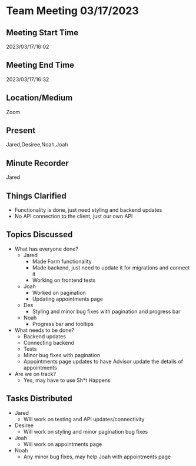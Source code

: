 # Team Meeting 03/17/2023

## Meeting Start Time
2023/03/17/16:02
## Meeting End Time
2023/03/17/16:32

## Location/Medium

Zoom

## Present

Jared,Desiree,Noah,Joah

## Minute Recorder

Jared

## Things Clarified
* Functionality is done, just need styling and backend updates
* No API connection to the client, just our own API

## Topics Discussed
* What has everyone done?
  * Jared
    * Made Form functionality
    * Made backend, just need to update it for migrations and connect it
    * Working on frontend tests
  * Joah
    * Worked on pagination
    * Updating appointments page
  * Des
    * Styling and minor bug fixes with pagination and progress bar
  * Noah
    * Progress bar and tooltips
* What needs to be done?
  * Backend updates
  * Connecting backend
  * Tests
  * Minor bug fixes with pagination
  * Appointments page updates to have Advisor update the details of appointments
* Are we on track?
  * Yes, may have to use Sh\*t Happens

## Tasks Distributed
* Jared
  * Will work on testing and API updates/connectivity
* Desiree
  * Will work on styling and minor pagination bug fixes
* Joah
  * Will work on appointments page
* Noah
  * Any minor bug fixes, may help Joah with appointments page

